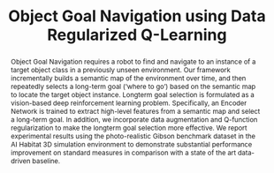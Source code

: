 ---
layout: project-page-new
title: "Object Goal Navigation using Data Regularized Q-Learning"
authors:
  - name: Nandiraju Gireesh
    sup: 1
  - name: D. A. Sasi Kiran
    sup: 1
  - name: Snehasis Banerjee
    sup: 2
  - name: Mohan Sridharan
    sup: 3
  - name: Brojeshwar Bhowmick
    sup: 2
  - name: Madhava Krishna
    sup: 1
affiliations:
  - name: Robotics Research Center, IIIT Hyderabad, India
    link: https://robotics.iiit.ac.in
    sup: 1
  - name: TCS Research, Tata Consultancy Services, India
    link: #
    sup: 2
  - name: Intelligent Robotics Lab, University of Birmingham, UK
    link: #
    sup: 3
permalink: /publications/2022/Nandiraju_Object-Goal/
abstract: "Object Goal Navigation requires a robot to find and navigate to an instance of a target object class in a previously unseen environment. Our framework incrementally builds a semantic map of the environment over time, and then repeatedly selects a long-term goal (’where to go’) based on the semantic map to locate the target object instance. Longterm goal selection is formulated as a vision-based deep reinforcement learning problem. Specifically, an Encoder Network
is trained to extract high-level features from a semantic map and select a long-term goal. In addition, we incorporate data augmentation and Q-function regularization to make the longterm goal selection more effective. We report experimental results using the photo-realistic Gibson benchmark dataset in the AI Habitat 3D simulation environment to demonstrate substantial performance improvement on standard measures in comparison with a state of the art data-driven baseline."
paper: https://arxiv.org/pdf/2208.13009.pdf
code: https://user432.github.io/objnav-drq/ 
#supplement: https://iiitaphyd-my.sharepoint.com/personal/avneesh_mishra_research_iiit_ac_in/Documents/Forms/All.aspx?RootFolder=%2Fpersonal%2Favneesh%5Fmishra%5Fresearch%5Fiiit%5Fac%5Fin%2FDocuments%2FRRC%2FOpposing%20View%20Loop%20Closure%2FE2CNN%2FPresented%20Material%2FReF%20Paper&FolderCTID=0x012000A1AB309DA2EB7542856220193D0C0808
#video: https://robotics.iiit.ac.in/publications/2020/deep-mpc-for-visual-servoing/video.mp4
iframe: https://www.youtube.com/embed/3sXMWB8Rzo4
---